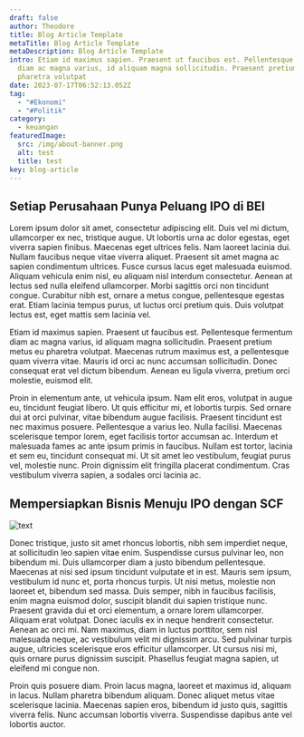 ```yaml
---
draft: false
author: Theodore
title: Blog Article Template
metaTitle: Blog Article Template
metaDescription: Blog Article Template
intro: Etiam id maximus sapien. Praesent ut faucibus est. Pellentesque fermentum
  diam ac magna varius, id aliquam magna sollicitudin. Praesent pretium metus eu
  pharetra volutpat
date: 2023-07-17T06:52:13.052Z
tag:
  - "#Ekonomi"
  - "#Politik"
category:
  - keuangan
featuredImage:
  src: /img/about-banner.png
  alt: test
  title: test
key: blog-article
---
```

## S﻿etiap Perusahaan Punya Peluang IPO di BEI

Lorem ipsum dolor sit amet, consectetur adipiscing elit. Duis vel mi dictum, ullamcorper ex nec, tristique augue. Ut lobortis urna ac dolor egestas, eget viverra sapien finibus. Maecenas eget ultrices felis. Nam laoreet lacinia dui. Nullam faucibus neque vitae viverra aliquet. Praesent sit amet magna ac sapien condimentum ultrices. Fusce cursus lacus eget malesuada euismod. Aliquam vehicula enim nisl, eu aliquam nisl interdum consectetur. Aenean at lectus sed nulla eleifend ullamcorper. Morbi sagittis orci non tincidunt congue. Curabitur nibh est, ornare a metus congue, pellentesque egestas erat. Etiam lacinia tempus purus, ut luctus orci pretium quis. Duis volutpat lectus est, eget mattis sem lacinia vel.

Etiam id maximus sapien. Praesent ut faucibus est. Pellentesque fermentum diam ac magna varius, id aliquam magna sollicitudin. Praesent pretium metus eu pharetra volutpat. Maecenas rutrum maximus est, a pellentesque quam viverra vitae. Mauris id orci ac nunc accumsan sollicitudin. Donec consequat erat vel dictum bibendum. Aenean eu ligula viverra, pretium orci molestie, euismod elit.

Proin in elementum ante, ut vehicula ipsum. Nam elit eros, volutpat in augue eu, tincidunt feugiat libero. Ut quis efficitur mi, et lobortis turpis. Sed ornare dui at orci pulvinar, vitae bibendum augue facilisis. Praesent tincidunt est nec maximus posuere. Pellentesque a varius leo. Nulla facilisi. Maecenas scelerisque tempor lorem, eget facilisis tortor accumsan ac. Interdum et malesuada fames ac ante ipsum primis in faucibus. Nullam est tortor, lacinia et sem eu, tincidunt consequat mi. Ut sit amet leo vestibulum, feugiat purus vel, molestie nunc. Proin dignissim elit fringilla placerat condimentum. Cras vestibulum viverra sapien, a sodales orci lacinia ac.

## M﻿empersiapkan Bisnis Menuju IPO dengan SCF

![text](/img/about-banner.png "apa")

Donec tristique, justo sit amet rhoncus lobortis, nibh sem imperdiet neque, at sollicitudin leo sapien vitae enim. Suspendisse cursus pulvinar leo, non bibendum mi. Duis ullamcorper diam a justo bibendum pellentesque. Maecenas at nisi sed ipsum tincidunt vulputate et in est. Mauris sem ipsum, vestibulum id nunc et, porta rhoncus turpis. Ut nisi metus, molestie non laoreet et, bibendum sed massa. Duis semper, nibh in faucibus facilisis, enim magna euismod dolor, suscipit blandit dui sapien tristique nunc. Praesent gravida dui et orci elementum, a ornare lorem ullamcorper. Aliquam erat volutpat. Donec iaculis ex in neque hendrerit consectetur. Aenean ac orci mi. Nam maximus, diam in luctus porttitor, sem nisl malesuada neque, ac vestibulum velit mi dignissim arcu. Sed pulvinar turpis augue, ultricies scelerisque eros efficitur ullamcorper. Ut cursus nisi mi, quis ornare purus dignissim suscipit. Phasellus feugiat magna sapien, ut eleifend mi congue non.

Proin quis posuere diam. Proin lacus magna, laoreet et maximus id, aliquam in lacus. Nullam pharetra bibendum aliquam. Donec aliquet metus vitae scelerisque lacinia. Maecenas sapien eros, bibendum id justo quis, sagittis viverra felis. Nunc accumsan lobortis viverra. Suspendisse dapibus ante vel lobortis auctor.